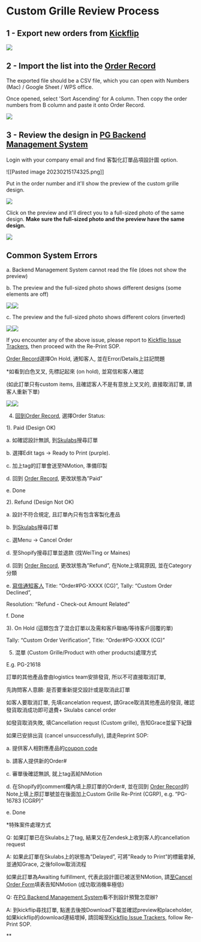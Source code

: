 # Custom Grille Review Process
## 1 - Export new orders from [Kickflip](https://positivegrid.gokickflip.com/admin/orders)

![](https://lh4.googleusercontent.com/IU7zr639ICneXt7wEVmQMDWqPSoMBjU_kDzHBoF-ZnWM8SXDKmVUur4A5nRNQVEoXRRp8N3ogam5tBbJXkoOnW2Fmjz0H0fisVtHcrynL_YxSU7saj13-mGMVwBoSd1C7H7pJoReOh3tIZImvfgQuD4)

## 2 - Import the list into the [Order Record](https://docs.google.com/spreadsheets/d/1we-F-6i0Vch8DEKhzYNKKCP_bRx8EPp_VVGbgFXFa9I/edit?pli=1#gid=366409741)

The exported file should be a CSV file, which you can open with Numbers (Mac) / Google Sheet / WPS office. 

Once opened, select 'Sort Ascending' for A column. Then copy the order numbers from B column and paste it onto Order Record.

![](https://lh4.googleusercontent.com/nfylkgI8La-r-Hs_b9NG5qC_zzn9HI67drhDBT2ai9otRRAi7JgHX4ilQQnrwH9PPfAjFY-9cijh-iasTiTn0nJ8SvFc95vpUdHOhRgXr59JF7vk3ENDS-m6fjh03PjKx772Q4oyeFsoPU1tHHyU5ag)

## 3 - Review the design in [PG Backend Management System](https://portal.positivegrid.com/logistic/get-order-print-file) 

Login with your company email and find 客製化訂單品項設計圖 option.

![[Pasted image 20230215174325.png]]

Put in the order number and it'll show the preview of the custom grille design. 

![](https://lh5.googleusercontent.com/xG6s5K6HJFv9r-7jwszkbrIeSoRUbeVqE3fon3SDnS67kW32QOPBsgq6GoVpvfRCc4hIowrQvqft7yzbIpR7UZ6GBU26aXgPxagBLAXXls4RrBxa2zTOpEsE7ZRDZkranj_PMeo4w_wCrbx0BqMgfp0)

Click on the preview and it'll direct you to a full-sized photo of the same design. **Make sure the full-sized photo and the preview have the same design.** 

![](https://lh4.googleusercontent.com/xcSOCbf9DzrEhoOkxHALY4mDdQ0rPZe_9JGCc3XY17Sfpu0dUdMyhbOVhskkHoC_hAGFHZQ6pcDeQsy2IhxhWtrLfEsLR2v48svzNcExECw5SfZKagi8s9YcBA4QXhmibHXjrKbys25T64E-0wbUN1w)


## Common System Errors

a. Backend Management System cannot read the file (does not show the preview)

b. The preview and the full-sized photo shows different designs (some elements are off)

![](https://lh5.googleusercontent.com/nW8aKd7vQj61-fmEZE1GgNLiU-U3HgcTlogLlaXJzMO7b8Z5A6lC6aYht1s5buzw8J5GhuYX7CP7Us6QBaOVt9EujDIn35fknMb11CgrOrN7egUZ-8NY9Vk8TKxSDJbemDq-ctPqhkNqS2Zxs_FuayU)![](https://lh4.googleusercontent.com/JQ0_Uy7BklOAIMH949cyPIGQPTKZARMzC7RX4sK9eLX8-37kJl8Imw5RSbSAMmbLRig0B3bjJ6_Igjd0jw03hwYMQC1w__6wu3tmS1929EBUjEDIHQLkkhIqNFVNj3hRgHBJfAjbzFB18mFxlC_Mgco)

c. The preview and the full-sized photo shows different colors (inverted)

![](https://lh3.googleusercontent.com/5bfClL_6RLs9AND9KR5IdOhdZLNVsJJO4l5jn_lN8WjpdpuvjSWRueCmFznZ8ZwyOXxYr5_FKLcsp9C3s_QNqHwi6DXhdJ-LgGUyOzfLzog5F1ddOHUMLigfW1iZZjs1GEf5i-FOxvTMrAMqTG5vWWo)![](https://lh3.googleusercontent.com/dOY7CLVabc3Gowz3aa8lF2eb-HaNOo9Rd5VE5uLimVJRTT0ml4qszGhBZtV8P1S38joEq-06eH2WNl_aLkwnGc4Kscsg7bZ81uR3V6TL1ug28bJGV1sfr7atPfmCVnuxaRV6JIklJnnkqscZslGjuuI)


If you encounter any of the above issue, please report to [Kickflip Issue Trackers](https://docs.google.com/spreadsheets/d/1QWlU9GCxHrK5SsvI39NrN39Xlavc271mEfhcQ6IJk6k/edit#gid=191533831), then proceed with the Re-Print SOP.



[Order Record](https://docs.google.com/spreadsheets/d/1we-F-6i0Vch8DEKhzYNKKCP_bRx8EPp_VVGbgFXFa9I/edit?pli=1#gid=366409741)選擇On Hold, 通知客人, 並在Error/Details上註記問題

  

*如看到白色叉叉, 先標記起來 (on hold), 並寫信和客人確認 

(如此訂單只有custom items, 且確認客人不是有意放上叉叉的, 直接取消訂單, 請客人重新下單)

![](https://lh6.googleusercontent.com/wtGCJgt79N092-0IzwfFiGNiysI4PFNThLFrKcxuDsdVv6wnddK5F3oNjhnGWzTLBhH60smWIhgpNeeCxGLKD898xvFIp4xDCq23LsnNI7ptY8SniPHiLqvgolsG9DR-3veaYPKZ9m_6O3FSbHbEyiA)![](https://lh4.googleusercontent.com/2-9RXFt_2PLrIzeVd9_ZnY-HEwLrjE9jyVa_EM6LDlN6UHsebgv3YKCO2I51KE5AYWReYKRTAIAr-ii8UlRfWuw7-SK4N2T4z_ERWmnmFB02PhTo6F1Un7cW9qJNJefb4WZjep1H1i0aRs4uAeGlmwk)

  

4. [回到Order Record](https://docs.google.com/spreadsheets/d/1we-F-6i0Vch8DEKhzYNKKCP_bRx8EPp_VVGbgFXFa9I/edit?pli=1#gid=366409741), 選擇Order Status:

1). Paid (Design OK)

  

a. 如確認設計無誤, 到[Skulabs](https://app.skulabs.com/)搜尋訂單

  

b. 選擇Edit tags -> Ready to Print (purple).

c. 加上tag的訂單會送至NMotion, 準備印製

  

d. 回到 [Order Record](https://docs.google.com/spreadsheets/d/1we-F-6i0Vch8DEKhzYNKKCP_bRx8EPp_VVGbgFXFa9I/edit?pli=1#gid=366409741), 更改狀態為”Paid”

  

e. Done 

  

2). Refund (Design Not OK)  
  

a. 設計不符合規定, 且訂單內只有包含客製化產品 

b. 到[Skulabs](https://app.skulabs.com/)搜尋訂單

  

c. 選Menu -> Cancel Order

  

d. 至Shopify搜尋訂單並退款 (找WeiTing or Maines)

  

d. 回到 [Order Record](https://docs.google.com/spreadsheets/d/1we-F-6i0Vch8DEKhzYNKKCP_bRx8EPp_VVGbgFXFa9I/edit?pli=1#gid=366409741), 更改狀態為”Refund”, 在Note上填寫原因, 並在Category分類

  

e. [寫信通知客人](https://docs.google.com/document/d/1TdLF7_LoDG5I0RzFeLf72nR8YZib1eZUL_pBZsSVuUY/edit) Title: “Order#PG-XXXX (CG)”, Tally: “Custom Order Declined”, 

Resolution: “Refund - Check-out Amount Related”

  

f. Done 

  
  

3). On Hold (這類包含了混合訂單以及需和客戶聯絡/等待客戶回覆的單)

Tally: “Custom Order Verification”, Title: “Order#PG-XXXX (CG)”

  

5. 混單 (Custom Grille/Product with other products)處理方式

E.g. PG-21618

  

訂單的其他產品會由logistics team安排發貨, 所以不可直接取消訂單, 

先詢問客人意願: 是否要重新提交設計或是取消此訂單

  

如客人要取消訂單, 先填cancelation request, 請Grace取消其他產品的發貨, 確認發貨取消成功即可退費+ Skulabs cancel order

  

如發貨取消失敗, 填Cancellation requst (Custom grille), 告知Grace並留下紀錄

  

如果已安排出貨 (cancel unsuccessfully), 請走Reprint SOP:

  

a. 提供客人相對應產品的[coupon code](https://docs.google.com/spreadsheets/d/1we-F-6i0Vch8DEKhzYNKKCP_bRx8EPp_VVGbgFXFa9I/edit?pli=1#gid=861761529)

  

b. 請客人提供新的Order#

  

c. 審單後確認無誤, 就上tag丟給NMotion

d. 在Shopify的comment欄內填上原訂單的Order#, 並在回到 [Order Record](https://docs.google.com/spreadsheets/d/1we-F-6i0Vch8DEKhzYNKKCP_bRx8EPp_VVGbgFXFa9I/edit?pli=1#gid=366409741)的Note上填上原訂單號並在後面加上Custom Grille Re-Print (CGRP), e.g. “PG-16783 (CGRP)”

  

e. Done

  
  

*特殊案件處理方式

  

Q: 如果訂單已在Skulabs上了tag, 結果又在Zendesk上收到客人的cancellation request

  

A: 如果此訂單在Skulabs上的狀態為”Delayed”, 可將"Ready to Print”的標籤拿掉, 並通知Grace, 之後follow取消流程

如果此訂單為Awaiting fulfillment, 代表此設計圖已被送至NMotion, 請[至Cancel Order Form](https://docs.google.com/spreadsheets/d/1QWlU9GCxHrK5SsvI39NrN39Xlavc271mEfhcQ6IJk6k/edit#gid=1621356637)填表告知NMotion (成功取消機率極低)

  

Q: 在[PG Backend Management System](https://portal.positivegrid.com/logistic/get-order-print-file)看不到設計預覽怎麼辦?

  

A: 到kickflip尋找訂單, 點進去後按Download下載並確認preview和placeholder, 如果kickflip的download連結壞掉, 請回報至[Kickflip Issue Trackers](https://docs.google.com/spreadsheets/d/1QWlU9GCxHrK5SsvI39NrN39Xlavc271mEfhcQ6IJk6k/edit#gid=191533831), follow Re-Print SOP.

**